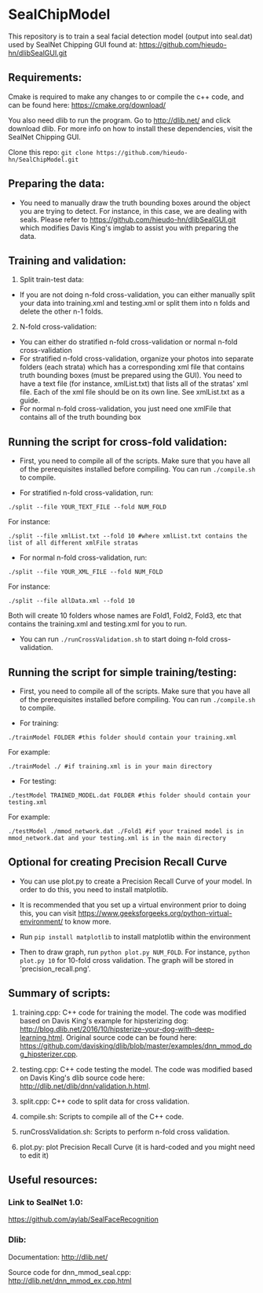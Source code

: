 # SealChipModel

This repository is to train a seal facial detection model (output into seal.dat) used by SealNet Chipping GUI found at: https://github.com/hieudo-hn/dlibSealGUI.git

## Requirements:

Cmake is required to make any changes to or compile the c++ code, and can be found here: https://cmake.org/download/

You also need dlib to run the program. Go to http://dlib.net/ and click download dlib. For more info on how to install these dependencies, visit 
the SealNet Chipping GUI.

Clone this repo: `git clone https://github.com/hieudo-hn/SealChipModel.git`

## Preparing the data:

- You need to manually draw the truth bounding boxes around the object you are trying to detect. For instance, in this case, we are dealing with seals.
Please refer to https://github.com/hieudo-hn/dlibSealGUI.git which modifies Davis King's imglab to assist you with preparing the data.

## Training and validation:

1. Split train-test data:
- If you are not doing n-fold cross-validation, you can either manually split your data into training.xml and testing.xml or split them into n folds and delete 
the other n-1 folds.

2. N-fold cross-validation:
- You can either do stratified n-fold cross-validation or normal n-fold cross-validation
- For stratified n-fold cross-validation, organize your photos into separate folders (each strata) which has a corresponding xml file that contains 
truth bounding boxes (must be prepared using the GUI). You need to have a text file (for instance, xmlList.txt) that lists all of the stratas' xml file.
Each of the xml file should be on its own line. See xmlList.txt as a guide.
- For normal n-fold cross-validation, you just need one xmlFile that contains all of the truth bounding box

## Running the script for cross-fold validation:

- First, you need to compile all of the scripts. Make sure that you have all of the prerequisites installed before compiling. You can run `./compile.sh` to compile.

- For stratified n-fold cross-validation, run:
```
./split --file YOUR_TEXT_FILE --fold NUM_FOLD
```

For instance:
```
./split --file xmlList.txt --fold 10 #where xmlList.txt contains the list of all different xmlFile stratas
```

- For normal n-fold cross-validation, run:
```
./split --file YOUR_XML_FILE --fold NUM_FOLD
```

For instance:
```
./split --file allData.xml --fold 10
```

Both will create 10 folders whose names are Fold1, Fold2, Fold3, etc that contains the training.xml and testing.xml for you to run.

- You can run `./runCrossValidation.sh` to start doing n-fold cross-validation.

## Running the script for simple training/testing:

- First, you need to compile all of the scripts. Make sure that you have all of the prerequisites installed before compiling. You can run `./compile.sh` to compile.

- For training:
```
./trainModel FOLDER #this folder should contain your training.xml
```

For example:
```
./trainModel ./ #if training.xml is in your main directory
```

- For testing:
```
./testModel TRAINED_MODEL.dat FOLDER #this folder should contain your testing.xml
```

For example:
```
./testModel ./mmod_network.dat ./Fold1 #if your trained model is in mmod_network.dat and your testing.xml is in the main directory
```

## Optional for creating Precision Recall Curve

- You can use plot.py to create a Precision Recall Curve of your model. In order to do this, you need to install matplotlib.

- It is recommended that you set up a virtual environment prior to doing this, you can visit https://www.geeksforgeeks.org/python-virtual-environment/ to know more.

- Run `pip install matplotlib` to install matplotlib within the environment

- Then to draw graph, run `python plot.py NUM_FOLD`. For instance, `python plot.py 10` for 10-fold cross validation. The graph will be stored in 'precision_recall.png'.

## Summary of scripts:
1. training.cpp: C++ code for training the model. The code was modified based on Davis King's example for hipsterizing dog: http://blog.dlib.net/2016/10/hipsterize-your-dog-with-deep-learning.html.
Original source code can be found here: https://github.com/davisking/dlib/blob/master/examples/dnn_mmod_dog_hipsterizer.cpp.

2. testing.cpp: C++ code testing the model. The code was modified based on Davis King's dlib source code here: http://dlib.net/dlib/dnn/validation.h.html.

3. split.cpp: C++ code to split data for cross validation.

4. compile.sh: Scripts to compile all of the C++ code.

5. runCrossValidation.sh: Scripts to perform n-fold cross validation.

6. plot.py: plot Precision Recall Curve (it is hard-coded and you might need to edit it)

## Useful resources:

### Link to SealNet 1.0:
https://github.com/aylab/SealFaceRecognition

### Dlib:
Documentation: http://dlib.net/

Source code for dnn_mmod_seal.cpp: http://dlib.net/dnn_mmod_ex.cpp.html


